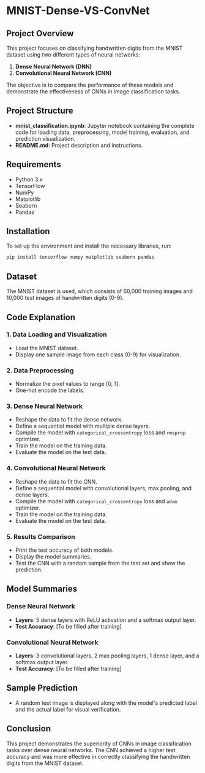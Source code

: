 # MNIST-Dense-VS-ConvNet

## Project Overview

This project focuses on classifying handwritten digits from the MNIST dataset using two different types of neural networks:
1. **Dense Neural Network (DNN)**
2. **Convolutional Neural Network (CNN)**

The objective is to compare the performance of these models and demonstrate the effectiveness of CNNs in image classification tasks.

## Project Structure

- **mnist_classification.ipynb**: Jupyter notebook containing the complete code for loading data, preprocessing, model training, evaluation, and prediction visualization.
- **README.md**: Project description and instructions.

## Requirements

- Python 3.x
- TensorFlow
- NumPy
- Matplotlib
- Seaborn
- Pandas

## Installation

To set up the environment and install the necessary libraries, run:

```bash
pip install tensorflow numpy matplotlib seaborn pandas
```

## Dataset

The MNIST dataset is used, which consists of 60,000 training images and 10,000 test images of handwritten digits (0-9).

## Code Explanation

### 1. Data Loading and Visualization

- Load the MNIST dataset.
- Display one sample image from each class (0-9) for visualization.

### 2. Data Preprocessing

- Normalize the pixel values to range [0, 1].
- One-hot encode the labels.

### 3. Dense Neural Network

- Reshape the data to fit the dense network.
- Define a sequential model with multiple dense layers.
- Compile the model with `categorical_crossentropy` loss and `rmsprop` optimizer.
- Train the model on the training data.
- Evaluate the model on the test data.

### 4. Convolutional Neural Network

- Reshape the data to fit the CNN.
- Define a sequential model with convolutional layers, max pooling, and dense layers.
- Compile the model with `categorical_crossentropy` loss and `adam` optimizer.
- Train the model on the training data.
- Evaluate the model on the test data.

### 5. Results Comparison

- Print the test accuracy of both models.
- Display the model summaries.
- Test the CNN with a random sample from the test set and show the prediction.

## Model Summaries

### Dense Neural Network
- **Layers**: 5 dense layers with ReLU activation and a softmax output layer.
- **Test Accuracy**: [To be filled after training]

### Convolutional Neural Network
- **Layers**: 3 convolutional layers, 2 max pooling layers, 1 dense layer, and a softmax output layer.
- **Test Accuracy**: [To be filled after training]

## Sample Prediction

- A random test image is displayed along with the model's predicted label and the actual label for visual verification.

## Conclusion

This project demonstrates the superiority of CNNs in image classification tasks over dense neural networks. The CNN achieved a higher test accuracy and was more effective in correctly classifying the handwritten digits from the MNIST dataset.

